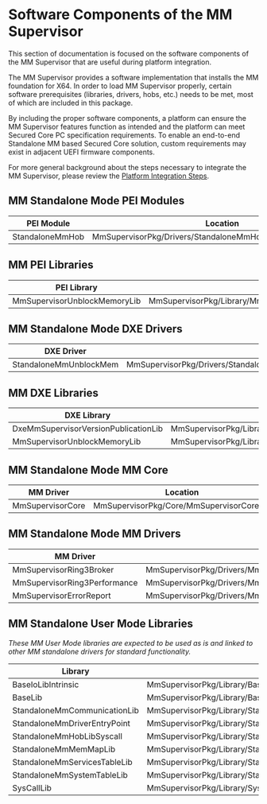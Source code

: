 # Software Components of the MM Supervisor

This section of documentation is focused on the software components of the MM Supervisor that are useful during
platform integration.

The MM Supervisor provides a software implementation that installs the MM foundation for X64. In order to load MM
Supervisor properly, certain software prerequisites (libraries, drivers, hobs, etc.) needs to be met, most of which are
included in this package.

By including the proper software components, a platform can ensure the MM Supervisor features function as intended and
the platform can meet Secured Core PC specification requirements. To enable an end-to-end Standalone MM based Secured
Core solution, custom requirements may exist in adjacent UEFI firmware components.

For more general background about the steps necessary to integrate the MM Supervisor, please review the
[Platform Integration Steps](PlatformIntegrationSteps.md).

## MM Standalone Mode PEI Modules

| PEI Module | Location |
| ---| ---|
| StandaloneMmHob | MmSupervisorPkg/Drivers/StandaloneMmHob/StandaloneMmHob.inf |

## MM PEI Libraries

| PEI Library | Location |
| ---| ---|
| MmSupervisorUnblockMemoryLib | MmSupervisorPkg/Library/MmSupervisorUnblockMemoryLib/MmSupervisorUnblockMemoryLibPei.inf |

## MM Standalone Mode DXE Drivers

| DXE Driver | Location |
| ---| ---|
| StandaloneMmUnblockMem | MmSupervisorPkg/Drivers/StandaloneMmUnblockMem/StandaloneMmUnblockMem.inf |

## MM DXE Libraries

| DXE Library | Location |
| ---| ---|
| DxeMmSupervisorVersionPublicationLib | MmSupervisorPkg/Library/DxeMmSupervisorVersionPublicationLib/DxeMmSupervisorVersionPublicationLib.inf |
| MmSupervisorUnblockMemoryLib | MmSupervisorPkg/Library/MmSupervisorUnblockMemoryLib/MmSupervisorUnblockMemoryLibDxe.inf |

## MM Standalone Mode MM Core

| MM Driver | Location |
| ---| ---|
| MmSupervisorCore | MmSupervisorPkg/Core/MmSupervisorCore.inf |

## MM Standalone Mode MM Drivers

| MM Driver | Location |
| ---| ---|
| MmSupervisorRing3Broker       | MmSupervisorPkg/Drivers/MmSupervisorRing3Broker/MmSupervisorRing3Broker.inf |
| MmSupervisorRing3Performance  | MmSupervisorPkg/Drivers/MmSupervisorRing3Performance/MmSupervisorRing3Performance.inf |
| MmSupervisorErrorReport       | MmSupervisorPkg/Drivers/MmSupervisorErrorReport/MmSupervisorErrorReport.inf |

## MM Standalone User Mode Libraries

*These MM User Mode libraries are expected to be used as is and linked to other MM standalone drivers for standard functionality.*

| Library | Location |
| --- | ---|
| BaseIoLibIntrinsic | MmSupervisorPkg/Library/BaseIoLibIntrinsicSysCall/BaseIoLibIntrinsic.inf |
| BaseLib | MmSupervisorPkg/Library/BaseLibSysCall/BaseLib.inf |
| StandaloneMmCommunicationLib | MmSupervisorPkg/Library/StandaloneMmCommunicationLib/StandaloneMmCommunicationLib.inf |
| StandaloneMmDriverEntryPoint | MmSupervisorPkg/Library/StandaloneMmDriverEntryPoint/StandaloneMmDriverEntryPoint.inf |
| StandaloneMmHobLibSyscall | MmSupervisorPkg/Library/StandaloneMmHobLibSyscall/StandaloneMmHobLibSyscall.inf |
| StandaloneMmMemMapLib | MmSupervisorPkg/Library/StandaloneMmMemMapLib/StandaloneMmMemMapLib.inf |
| StandaloneMmServicesTableLib | MmSupervisorPkg/Library/StandaloneMmServicesTableLib/StandaloneMmServicesTableLib.inf |
| StandaloneMmSystemTableLib | MmSupervisorPkg/Library/StandaloneMmSystemTableLib/StandaloneMmSystemTableLib.inf |
| SysCallLib | MmSupervisorPkg/Library/SysCallLib/SysCallLib.inf |
